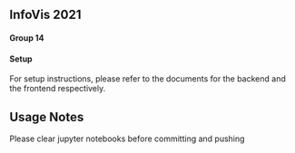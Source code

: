 
## InfoVis 2021
#### Group 14

#### Setup

For setup instructions, please refer to the documents for the backend and the frontend respectively.

## Usage Notes

Please clear jupyter notebooks before committing and pushing
